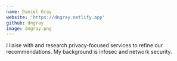 ```yaml
---
name: Daniel Gray
website: 'https://dngray.netlify.app'
github: dngray
image: dngray.png
---
```

I liaise with and research privacy-focused services to refine our recommendations. My background is infosec and network security.
